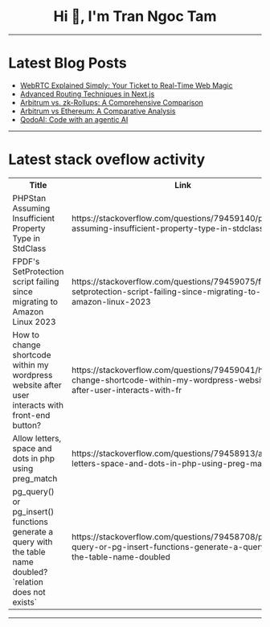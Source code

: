 <h1 align="center">Hi 👋, I'm Tran Ngoc Tam</h1>

---

# Latest Blog Posts 
<!-- BLOG-POST-LIST:START -->
- [WebRTC Explained Simply: Your Ticket to Real-Time Web Magic](https://dev.to/expressturn/webrtc-explained-simply-your-ticket-to-real-time-web-magic-4o49)
- [Advanced Routing Techniques in Next.js](https://dev.to/rowsanali/advanced-routing-techniques-in-nextjs-1189)
- [Arbitrum vs. zk-Rollups: A Comprehensive Comparison](https://dev.to/jennythomas498/arbitrum-vs-zk-rollups-a-comprehensive-comparison-4hni)
- [Arbitrum vs Ethereum: A Comparative Analysis](https://dev.to/vitalisorenko/arbitrum-vs-ethereum-a-comparative-analysis-be6)
- [QodoAI: Code with an agentic AI](https://dev.to/codeparrot/qodoai-code-with-an-agentic-ai-4cej)
<!-- BLOG-POST-LIST:END -->

---

# Latest stack oveflow activity
<table>
  <tr><th>Title</th><th>Link</th></tr>
  <!-- STACKOVERFLOW:START --><tr><td>PHPStan Assuming Insufficient Property Type in StdClass</td><td>https://stackoverflow.com/questions/79459140/phpstan-assuming-insufficient-property-type-in-stdclass</td></tr><tr><td>FPDF&#39;s SetProtection script failing since migrating to Amazon Linux 2023</td><td>https://stackoverflow.com/questions/79459075/fpdfs-setprotection-script-failing-since-migrating-to-amazon-linux-2023</td></tr><tr><td>How to change shortcode within my wordpress website after user interacts with front-end button?</td><td>https://stackoverflow.com/questions/79459041/how-to-change-shortcode-within-my-wordpress-website-after-user-interacts-with-fr</td></tr><tr><td>Allow letters, space and dots in php using preg_match</td><td>https://stackoverflow.com/questions/79458913/allow-letters-space-and-dots-in-php-using-preg-match</td></tr><tr><td>pg_query&lpar;&rpar; or pg_insert&lpar;&rpar; functions generate a query with the table name doubled? `relation does not exists`</td><td>https://stackoverflow.com/questions/79458708/pg-query-or-pg-insert-functions-generate-a-query-with-the-table-name-doubled</td></tr><!-- STACKOVERFLOW:END -->
</table>

---


